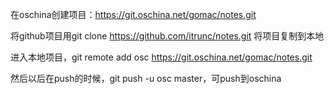 在oschina创建项目：https://git.oschina.net/gomac/notes.git

将github项目用git clone https://github.com/itrunc/notes.git 将项目复制到本地

进入本地项目，git remote add osc https://git.oschina.net/gomac/notes.git

然后以后在push的时候，git push -u osc master，可push到oschina
